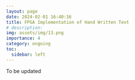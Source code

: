 ```yaml
---
layout: page
date: 2024-02-01 16:40:16
title: FPGA Implementation of Hand Written Text
# description: 
img: assets/img/13.png
importance: 4
category: ongoing
toc:
  sidebar: left
---
```

To be updated
